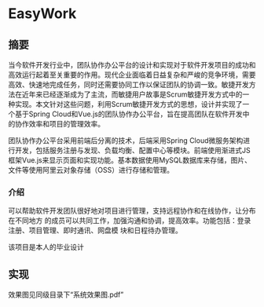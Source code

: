 # EasyWork

## 摘要
当今软件开发行业中，团队协作办公平台的设计和实现对于软件开发项目的成功和高效运行起着至关重要的作用。现代企业面临着日益复杂和严峻的竞争环境，需要高效、快速地完成任务，同时还需要协同工作以保证团队的协调一致。敏捷开发方法在近年来已经逐渐成为了主流，而敏捷用户故事是Scrum敏捷开发方式中的一种实现。本文针对这些问题，利用Scrum敏捷开发方式的思想，设计并实现了一个基于Spring Cloud和Vue.js的团队协作办公平台，旨在提高团队在软件开发中的协作效率和项目的管理效率。

团队协作办公平台采用前端后分离的技术，后端采用Spring Cloud微服务架构进行开发，包括服务注册与发现、负载均衡、配置中心等模块。前端使用渐进式JS框架Vue.js来显示页面和实现功能。基本数据使用MySQL数据库来存储，图片、文件等使用阿里云对象存储（OSS）进行存储和管理。

### 介绍

可以帮助软件开发团队很好地对项目进行管理，支持远程协作和在线协作，让分布在不同地方
的成员可以共同工作，加强沟通和协调，提高效率。功能包括：登录注册、项目管理、即时通讯、网盘模
块和日程待办管理。 

该项目是本人的毕业设计

## 实现

效果图见同级目录下“系统效果图.pdf”
